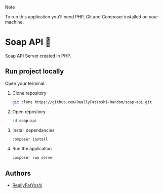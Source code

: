 > [!NOTE]
> To run this application you'll need PHP, Git and Composer installed on your machine.

# Soap API 🧼
Soap API Server created in PHP.

## Run project locally
Open your terminal.

1. Clone repository
    ```sh
    git clone https://github.com/ReallyFatYoshi-Random/soap-api.git
    ```

2. Open repository
    ```sh
    cd soap-api
    ```

3. Install dependancies
    ```sh
    composer install
    ```

4. Run the application
    ```sh
    composer run serve
    ```

## Authors

* [ReallyFatYoshi](https://github.com/ReallyFatYoshi)